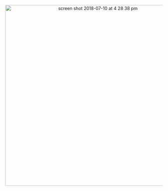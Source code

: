 <p align="center">
 
<img width="577" alt="screen shot 2018-07-10 at 4 28 38 pm" src="https://user-images.githubusercontent.com/41017424/42538744-66addb7a-845e-11e8-9d45-99cbd48f22d7.png">

</p>
